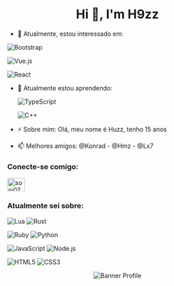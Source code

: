 <h1 align="center">Hi 👋, I'm H9zz</h1>

- 🔭 Atualmente, estou interessado em:
  
 ![Bootstrap](https://img.shields.io/badge/Bootstrap-563D7C?style=for-the-badge&logo=bootstrap&logoColor=white)
   
 ![Vue.js](https://img.shields.io/badge/Vue.js-35495E?style=for-the-badge&logo=vue.js&logoColor=4FC08D)
  
 ![React](https://img.shields.io/badge/React-20232A?style=for-the-badge&logo=react&logoColor=61DAFB)

- 🌱 Atualmente estou aprendendo:
   
    ![TypeScript](https://img.shields.io/badge/TypeScript-007ACC?style=for-the-badge&logo=typescript&logoColor=white)
   
    ![C++](https://img.shields.io/badge/C%2B%2B-00599C?style=for-the-badge&logo=c%2B%2B&logoColor=white)

- ⚡ Sobre mim: Olá, meu nome é Huzz, tenho 15 anos

- 📫 Melhores amigos: @Konrad - @Hmz - @Lx7

<h3 align="left">Conecte-se comigo:</h3>
<p align="left">
<a href="https://twitter.com/0xKonradRose" target="blank"><img align="center" src="https://cdn.jsdelivr.net/npm/simple-icons@3.0.1/icons/twitter.svg" alt="soni07_aman" height="30" width="40" /></a>
</p>

<h3 align="left">Atualmente sei sobre:</h3>
   
   ![Lua](https://img.shields.io/badge/Lua-2C2D72?style=for-the-badge&logo=lua&logoColor=white)
   ![Rust](https://img.shields.io/badge/Rust-000000?style=for-the-badge&logo=rust&logoColor=white)
   
   ![Ruby](https://img.shields.io/badge/Ruby-CC342D?style=for-the-badge&logo=ruby&logoColor=white)
   ![Python](https://img.shields.io/badge/Python-14354C?style=for-the-badge&logo=python&logoColor=white)
   
   ![JavaScript](https://img.shields.io/badge/JavaScript-F7DF1E?style=for-the-badge&logo=javascript&logoColor=black)
   ![Node.js](https://img.shields.io/badge/Node.js-43853D?style=for-the-badge&logo=node.js&logoColor=white)
   
   ![HTML5](https://img.shields.io/badge/HTML5-E34F26?style=for-the-badge&logo=html5&logoColor=white)
   ![CSS3](https://img.shields.io/badge/CSS3-1572B6?style=for-the-badge&logo=css3&logoColor=white)

   <p align="center"><img src="https://media.discordapp.net/attachments/793692428116557854/793865447513522187/huzz.png?width=576&height=576" alt="Banner Profile"/></p>
